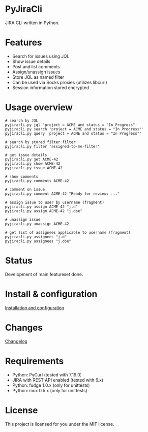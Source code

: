 
# PyJiraCli

JIRA CLI written in Python.

# Features

- Search for issues using JQL
- Show issue details
- Post and list comments
- Assign/unassign issues
- Store JQL as named filter
- Can be used via Socks proxies (utilizes libcurl)
- Session information stored encrypted


# Usage overview


```
# search by JQL
pyjiracli.py jql 'project = ACME and status = "In Progress"'
pyjiracli.py search 'project = ACME and status = "In Progress"'
pyjiracli.py query 'project = ACME and status = "In Progress"'

# search by stored filter filter
pyjiracli.py filter 'assigned-to-me-filter'

# get issue details
pyjiracli.py get ACME-42
pyjiracli.py show ACME-42
pyjiracli.py issue ACME-42

# show comments
pyjiracli.py comments ACME-42

# comment on issue
pyjiracli.py comment ACME-42 "Ready for review: ..."

# assign issue to user by username (fragment)
pyjiracli.py assign ACME-42 "j.d"
pyjiracli.py assign ACME-42 "j.doe"

# unassign issue
pyjiracli.py unassign ACME-42

# get list of assignees applicable to username (fragment)
pyjiracli.py assignees "j.d"
pyjiracli.py assignees "j.doe"

```

# Status

Development of main featureset done.



# Install & configuration

[Installation and configuration](install.md)


# Changes

[Changelog](changelog.md)


# Requirements

- Python: PyCurl (tested with 7.19.0)
- JIRA with REST API enabled (tested with 6.x)
- Python: fudge 1.0.x (only for unittests)
- Python: mox 0.5.x (only for unittests)

# License

This project is licensed for you under the MIT license.

